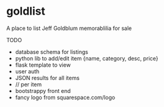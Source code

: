 # goldlist
A place to list Jeff Goldblum memorablilia for sale

TODO 
- database schema for listings
- python lib to add/edit item {name, category, desc, price}
- flask template to view
- user auth
- JSON results for all items 
- // per item
- bootstrappy front end
- fancy logo from squarespace.com/logo